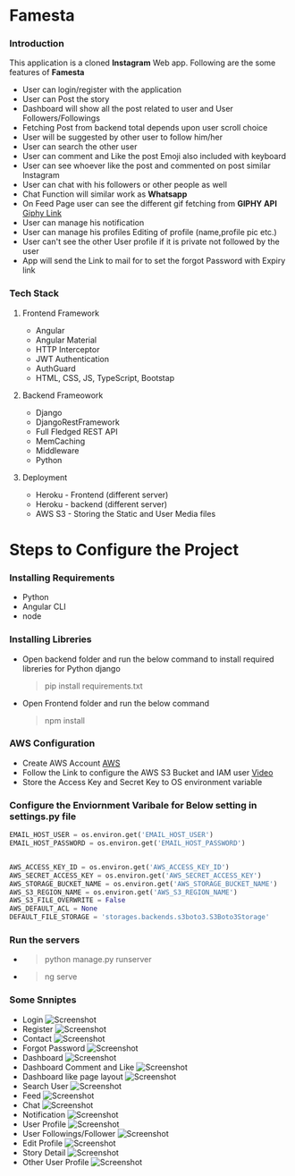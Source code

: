# Famesta

### Introduction

This application is a cloned **Instagram** Web app. Following are the some features of **Famesta**
- User can login/register with the application
- User can Post the story
- Dashboard will show all the post related to user and User Followers/Followings
- Fetching Post from backend total depends upon user scroll choice
- User will be suggested by other user to follow him/her
- User can search the other user
- User can comment and Like the post Emoji also included with keyboard
- User can see whoever like the post and commented on post similar Instagram
- User can chat with his followers or other people as well
- Chat Function will similar work as **Whatsapp**
- On Feed Page user can see the different gif fetching from **GIPHY API** [Giphy Link](https://giphy.com/join?next=%2Fcreate%2Fgifmaker)
- User can manage his notification
- User can manage his profiles Editing of profile (name,profile pic etc.)
- User can't see the other User profile if it is private not followed by the user
- App will send the Link to mail for to set the forgot Password with Expiry link


### Tech Stack
1. Frontend Framework
    - Angular
    - Angular Material
    - HTTP Interceptor
    - JWT Authentication
    - AuthGuard
    - HTML, CSS, JS, TypeScript, Bootstap
    
2. Backend Frameowork
    - Django
    - DjangoRestFramework
    - Full Fledged REST API
    - MemCaching
    - Middleware
    - Python
 
 3. Deployment
    - Heroku - Frontend (different server)
    - Heroku - backend (different server)
    - AWS S3 - Storing the Static and User Media files
    

# Steps to Configure the Project

### Installing Requirements
- Python
- Angular CLI
- node

### Installing Libreries
- Open backend folder and run the below command to install required libreries for Python django
   > pip install requirements.txt
- Open Frontend folder and run the below command
   > npm install
                                                   
### AWS Configuration
- Create AWS Account [AWS](https://portal.aws.amazon.com/billing/signup#/start)
- Follow the Link to configure the AWS S3 Bucket and IAM user [Video](https://www.youtube.com/watch?v=inQyZ7zFMHM)   
- Store the Access Key and Secret Key to OS environment variable                                        
                                                   
### Configure the Enviornment Varibale for Below setting in settings.py file

```python
EMAIL_HOST_USER = os.environ.get('EMAIL_HOST_USER')
EMAIL_HOST_PASSWORD = os.environ.get('EMAIL_HOST_PASSWORD')


AWS_ACCESS_KEY_ID = os.environ.get('AWS_ACCESS_KEY_ID')
AWS_SECRET_ACCESS_KEY = os.environ.get('AWS_SECRET_ACCESS_KEY')
AWS_STORAGE_BUCKET_NAME = os.environ.get('AWS_STORAGE_BUCKET_NAME')
AWS_S3_REGION_NAME = os.environ.get('AWS_S3_REGION_NAME')
AWS_S3_FILE_OVERWRITE = False
AWS_DEFAULT_ACL = None
DEFAULT_FILE_STORAGE = 'storages.backends.s3boto3.S3Boto3Storage'
```

### Run the servers
- > python manage.py runserver
- > ng serve

### Some Snniptes
- Login
![Screenshot](Snippets/Capture.PNG)
- Register
![Screenshot](Snippets/Capture2.PNG)
- Contact
![Screenshot](Snippets/Capture1.PNG)
- Forgot Password
![Screenshot](Snippets/Capture3.PNG)
- Dashboard
![Screenshot](Snippets/Capture4.PNG)
- Dashboard Comment and Like
![Screenshot](Snippets/Capture5.PNG)
- Dashboard like page layout
![Screenshot](Snippets/Capture6.PNG)
- Search User
![Screenshot](Snippets/Capture7.PNG)
- Feed
![Screenshot](Snippets/Capture8.PNG)
- Chat
![Screenshot](Snippets/Capture9.PNG)
- Notification
![Screenshot](Snippets/Capture10.PNG)
- User Profile
![Screenshot](Snippets/Capture11.PNG)
- User Followings/Follower
![Screenshot](Snippets/Capture12.PNG)
- Edit Profile
![Screenshot](Snippets/Capture13.PNG)
- Story Detail
![Screenshot](Snippets/Capture14.PNG)
- Other User Profile
![Screenshot](Snippets/Capture15.PNG)
